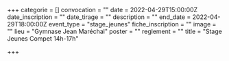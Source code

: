 +++
categorie = []
convocation = ""
date = 2022-04-29T15:00:00Z
date_inscription = ""
date_tirage = ""
description = ""
end_date = 2022-04-29T18:00:00Z
event_type = "stage_jeunes"
fiche_inscription = ""
image = ""
lieu = "Gymnase Jean Maréchal"
poster = ""
reglement = ""
title = "Stage Jeunes Compet 14h-17h"

+++
